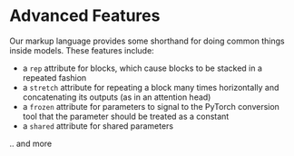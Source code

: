 # Advanced Features

Our markup language provides some shorthand for doing common things inside models. These features include:
- a `rep` attribute for blocks, which cause blocks to be stacked in a repeated fashion
- a `stretch` attribute for repeating a block many times horizontally and concatenating its outputs (as in an attention head)
- a `frozen` attribute for parameters to signal to the PyTorch conversion tool that the parameter should be treated as a constant
- a `shared` attribute for shared parameters

.. and more
